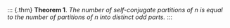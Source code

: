 ::: {.thm}
**Theorem 1**. *The number of self-conjugate partitions of $n$ is equal
to the number of partitions of $n$ into distinct odd parts.*
:::
